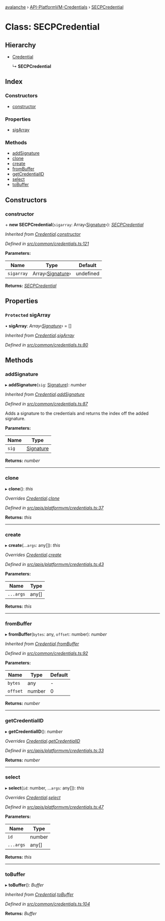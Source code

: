 [avalanche](../README.md) › [API-PlatformVM-Credentials](../modules/api_platformvm_credentials.md) › [SECPCredential](api_platformvm_credentials.secpcredential.md)

# Class: SECPCredential

## Hierarchy

* [Credential](common_signature.credential.md)

  ↳ **SECPCredential**

## Index

### Constructors

* [constructor](api_platformvm_credentials.secpcredential.md#constructor)

### Properties

* [sigArray](api_platformvm_credentials.secpcredential.md#protected-sigarray)

### Methods

* [addSignature](api_platformvm_credentials.secpcredential.md#addsignature)
* [clone](api_platformvm_credentials.secpcredential.md#clone)
* [create](api_platformvm_credentials.secpcredential.md#create)
* [fromBuffer](api_platformvm_credentials.secpcredential.md#frombuffer)
* [getCredentialID](api_platformvm_credentials.secpcredential.md#getcredentialid)
* [select](api_platformvm_credentials.secpcredential.md#select)
* [toBuffer](api_platformvm_credentials.secpcredential.md#tobuffer)

## Constructors

###  constructor

\+ **new SECPCredential**(`sigarray`: Array‹[Signature](common_signature.signature.md)›): *[SECPCredential](api_platformvm_credentials.secpcredential.md)*

*Inherited from [Credential](common_signature.credential.md).[constructor](common_signature.credential.md#constructor)*

*Defined in [src/common/credentials.ts:121](https://github.com/ava-labs/avalanche.js/blob/a2feb77/src/common/credentials.ts#L121)*

**Parameters:**

Name | Type | Default |
------ | ------ | ------ |
`sigarray` | Array‹[Signature](common_signature.signature.md)› | undefined |

**Returns:** *[SECPCredential](api_platformvm_credentials.secpcredential.md)*

## Properties

### `Protected` sigArray

• **sigArray**: *Array‹[Signature](common_signature.signature.md)›* = []

*Inherited from [Credential](common_signature.credential.md).[sigArray](common_signature.credential.md#protected-sigarray)*

*Defined in [src/common/credentials.ts:80](https://github.com/ava-labs/avalanche.js/blob/a2feb77/src/common/credentials.ts#L80)*

## Methods

###  addSignature

▸ **addSignature**(`sig`: [Signature](common_signature.signature.md)): *number*

*Inherited from [Credential](common_signature.credential.md).[addSignature](common_signature.credential.md#addsignature)*

*Defined in [src/common/credentials.ts:87](https://github.com/ava-labs/avalanche.js/blob/a2feb77/src/common/credentials.ts#L87)*

Adds a signature to the credentials and returns the index off the added signature.

**Parameters:**

Name | Type |
------ | ------ |
`sig` | [Signature](common_signature.signature.md) |

**Returns:** *number*

___

###  clone

▸ **clone**(): *this*

*Overrides [Credential](common_signature.credential.md).[clone](common_signature.credential.md#abstract-clone)*

*Defined in [src/apis/platformvm/credentials.ts:37](https://github.com/ava-labs/avalanche.js/blob/a2feb77/src/apis/platformvm/credentials.ts#L37)*

**Returns:** *this*

___

###  create

▸ **create**(...`args`: any[]): *this*

*Overrides [Credential](common_signature.credential.md).[create](common_signature.credential.md#abstract-create)*

*Defined in [src/apis/platformvm/credentials.ts:43](https://github.com/ava-labs/avalanche.js/blob/a2feb77/src/apis/platformvm/credentials.ts#L43)*

**Parameters:**

Name | Type |
------ | ------ |
`...args` | any[] |

**Returns:** *this*

___

###  fromBuffer

▸ **fromBuffer**(`bytes`: any, `offset`: number): *number*

*Inherited from [Credential](common_signature.credential.md).[fromBuffer](common_signature.credential.md#frombuffer)*

*Defined in [src/common/credentials.ts:92](https://github.com/ava-labs/avalanche.js/blob/a2feb77/src/common/credentials.ts#L92)*

**Parameters:**

Name | Type | Default |
------ | ------ | ------ |
`bytes` | any | - |
`offset` | number | 0 |

**Returns:** *number*

___

###  getCredentialID

▸ **getCredentialID**(): *number*

*Overrides [Credential](common_signature.credential.md).[getCredentialID](common_signature.credential.md#abstract-getcredentialid)*

*Defined in [src/apis/platformvm/credentials.ts:33](https://github.com/ava-labs/avalanche.js/blob/a2feb77/src/apis/platformvm/credentials.ts#L33)*

**Returns:** *number*

___

###  select

▸ **select**(`id`: number, ...`args`: any[]): *this*

*Overrides [Credential](common_signature.credential.md).[select](common_signature.credential.md#abstract-select)*

*Defined in [src/apis/platformvm/credentials.ts:47](https://github.com/ava-labs/avalanche.js/blob/a2feb77/src/apis/platformvm/credentials.ts#L47)*

**Parameters:**

Name | Type |
------ | ------ |
`id` | number |
`...args` | any[] |

**Returns:** *this*

___

###  toBuffer

▸ **toBuffer**(): *Buffer*

*Inherited from [Credential](common_signature.credential.md).[toBuffer](common_signature.credential.md#tobuffer)*

*Defined in [src/common/credentials.ts:104](https://github.com/ava-labs/avalanche.js/blob/a2feb77/src/common/credentials.ts#L104)*

**Returns:** *Buffer*

